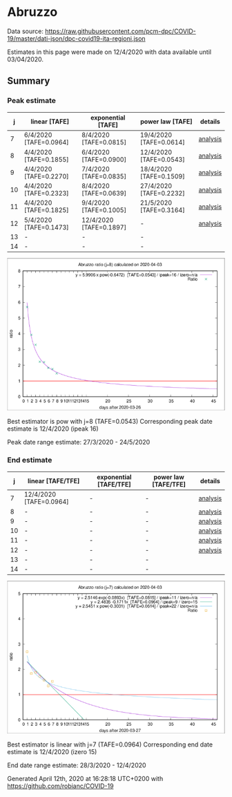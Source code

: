 # Abruzzo


Data source: https://raw.githubusercontent.com/pcm-dpc/COVID-19/master/dati-json/dpc-covid19-ita-regioni.json

Estimates in this page were made on 12/4/2020 with data available until 03/04/2020.


## Summary 

### Peak estimate 
|j|linear [TAFE]|exponential [TAFE]|power law [TAFE]|details|
|---|----|-----------|---------|-------|
|7|6/4/2020 [TAFE=0.0964]|8/4/2020 [TAFE=0.0815]|19/4/2020 [TAFE=0.0614]|[analysis](COVID-19_abruzzo_j7_2020-04-03.md)|
|8|4/4/2020 [TAFE=0.1855]|6/4/2020 [TAFE=0.0900]|12/4/2020 [TAFE=0.0543]|[analysis](COVID-19_abruzzo_j8_2020-04-03.md)|
|9|4/4/2020 [TAFE=0.2270]|7/4/2020 [TAFE=0.0835]|18/4/2020 [TAFE=0.1509]|[analysis](COVID-19_abruzzo_j9_2020-04-03.md)|
|10|4/4/2020 [TAFE=0.2323]|8/4/2020 [TAFE=0.0639]|27/4/2020 [TAFE=0.2232]|[analysis](COVID-19_abruzzo_j10_2020-04-03.md)|
|11|4/4/2020 [TAFE=0.1825]|9/4/2020 [TAFE=0.1005]|21/5/2020 [TAFE=0.3164]|[analysis](COVID-19_abruzzo_j11_2020-04-03.md)|
|12|5/4/2020 [TAFE=0.1473]|12/4/2020 [TAFE=0.1897]|-|[analysis](COVID-19_abruzzo_j12_2020-04-03.md)|
|13|-|-|-||
|14|-|-|-||

![best peak estimate](COVID-19_abruzzo_j8_2020-04-03.png)

Best estimator is pow with j=8 (TAFE=0.0543)
Corresponding peak date estimate is 12/4/2020 (ipeak 16)


Peak date range estimate: 27/3/2020 - 24/5/2020

### End estimate 
|j|linear [TAFE/TFE]|exponential [TAFE/TFE]|power law [TAFE/TFE]|details|
|---|----|-----------|---------|-------|
|7|12/4/2020 [TAFE=0.0964]|-|-|[analysis](COVID-19_abruzzo_j7_2020-04-03.md)|
|8|-|-|-|[analysis](COVID-19_abruzzo_j8_2020-04-03.md)|
|9|-|-|-|[analysis](COVID-19_abruzzo_j9_2020-04-03.md)|
|10|-|-|-|[analysis](COVID-19_abruzzo_j10_2020-04-03.md)|
|11|-|-|-|[analysis](COVID-19_abruzzo_j11_2020-04-03.md)|
|12|-|-|-|[analysis](COVID-19_abruzzo_j12_2020-04-03.md)|
|13|-|-|-||
|14|-|-|-||

![best zero estimate](COVID-19_abruzzo_j7_2020-04-03.png)

Best estimator is linear with j=7 (TAFE=0.0964)
Corresponding end date estimate is 12/4/2020 (izero 15)


End date range estimate: 28/3/2020 - 12/4/2020

Generated April 12th, 2020 at 16:28:18 UTC+0200 with https://github.com/robianc/COVID-19
